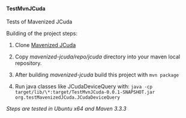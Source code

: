 #### TestMvnJCuda
Tests of Mavenized JCuda

Building of the project steps:

1. Clone [Mavenized JCuda](https://github.com/MysterionRise/mavenized-jcuda)

2. Copy _mavenized-jcuda/repo/jcuda_ directory into your maven local repository.

3. After building _mavenized-jcuda_ build this project with `mvn package`

4. Run java classes like JCudaDeviceQuery with:
`java -cp target/lib/\*:target/TestMvnJCuda-0.0.1-SNAPSHOT.jar org.testMavenizedJCuda.JCudaDeviceQuery`

*Steps are tested in Ubuntu x64 and Maven 3.3.3*
